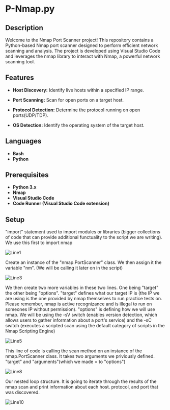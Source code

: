 # P-Nmap.py
<h2>Description</h2>

Welcome to the Nmap Port Scanner project! This repository contains a Python-based Nmap port scanner designed to perform efficient network scanning and analysis. The project is developed using Visual Studio Code and leverages the nmap library to interact with Nmap, a powerful network scanning tool.
</b>

<h2>Features</h2>

- <b>Host Discovery:</b> Identify live hosts within a specified IP range.

- <b>Port Scanning:</b> Scan for open ports on a target host.

- <b>Protocol Detection:</b> Determine the protocol running on open ports(UDP/TDP).

- <b>OS Detection:</b> Identify the operating system of the target host.
</b>

## Languages

- <b>Bash</b>
- <b>Python</b>

## Prerequisites

- <b>Python 3.x</b>
- <b>Nmap</b>
- <b>Visual Studio Code</b>
- <b>Code Runner (Visual Studio Code extension)</b>

## Setup

"import" statement used to import modules or libraries (bigger collections of code that can provide additional functuality to the script we are writing). We use this first to import nmap

![Line1](https://github.com/RightChoiceJayden/P-Nmap.py/assets/157855848/e6cedc39-b8cc-4fc6-9eba-dc66d1fd30a6)

Create an instance of the "nmap.PortScanner" class. We then assign it the variable "nm". (We will be calling it later on in the script)

![Line3](https://github.com/RightChoiceJayden/P-Nmap.py/assets/157855848/08a9aee6-888b-4f27-802e-d62b57539844)

We then create two more variables in these two lines. One being "target" the other being "options". "target" defines what our target IP is (the IP we are using is the one provided by nmap themselves to run practice tests on. Please remember, nmap is active recognizance and is illegal to run on someones IP without permission). "options" is defining how we will use nmap. We will be using the -sV switch (enables version detection, which allows users to gather information about a port's service) and the -sC switch (executes a scripted scan using the default category of scripts in the Nmap Scripting Engine)

![Line5](https://github.com/RightChoiceJayden/P-Nmap.py/assets/157855848/521ee24f-9e1c-44a7-b0cb-d47e0532170d)

This line of code is calling the scan method on an instance of the nmap.PortScanner class. It takes two arguments we priviously defined. "target" and "arguments"(which we made = to "options")

![Line8](https://github.com/RightChoiceJayden/P-Nmap.py/assets/157855848/945e4033-22b3-4820-80ca-5f9162fc1e81)

Our nested loop structure. It is going to iterate through the results of the nmap scan and print information about each host. protocol, and port that was discovered.

![Line10](https://github.com/RightChoiceJayden/P-Nmap.py/assets/157855848/82ec2654-643c-4e32-ba13-906434a4ba7a)
